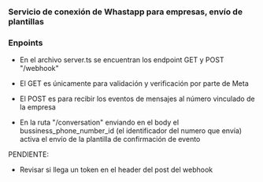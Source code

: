 ### Servicio de conexión de Whastapp para empresas, envío de plantillas


### Enpoints

- En el archivo server.ts se encuentran los endpoint GET y POST "/webhook"
- El GET es únicamente para validación y verificación por parte de Meta
- El POST es para recibir los eventos de mensajes al número vinculado de la empresa

- En la ruta "/conversation" enviando en el body el bussiness_phone_number_id (el identificador del numero que envía) activa el envío de la plantilla de confirmación de evento

PENDIENTE:
- Revisar si llega un token en el header del post del webhook
